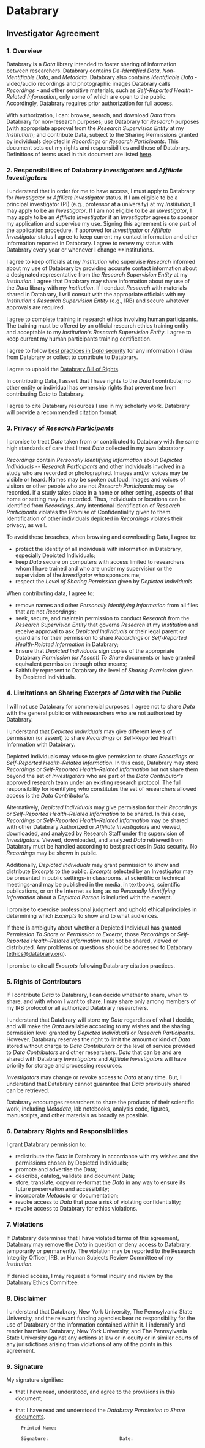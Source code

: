 # Databrary## Investigator Agreement### 1.	Overview
Databrary is a *Data* library intended to foster sharing of information between researchers. Databrary contains *De-Identified Data*, *Non-Identifiable Data*, and *Metadata*. Databrary also contains *Identifiable Data* - video/audio recordings and photographic images Databrary calls *Recordings* - and other sensitive materials, such as *Self-Reported Health-Related Information*, only some of which are open to the public. Accordingly, Databrary requires prior authorization for full access.With authorization, I can: browse, search, and download *Data* from Databrary for non-research purposes; use Databrary for *Research* purposes (with appropriate approval from the *Research Supervision Entity* at my *Institution*); and contribute Data, subject to the Sharing Permissions granted by individuals depicted in *Recordings* or *Research Participants*. This document sets out my rights and responsibilities and those of Databrary. Definitions of terms used in this document are listed [here](https://github.com/databrary/policies/blob/master/definitions.md).
### 2.	Responsibilities of Databrary *Investigators* and *Affiliate Investigator*sI understand that in order for me to have access, I must apply to Databrary for *Investigator* or *Affiliate Investigator* status. If I am eligible to be a principal investigator (PI) (e.g., professor at a university) at my *Institution*, I may apply to be an *Investigator*. If I am not eligible to be an *Investigator*, I may apply to be an *Affiliate Investigator* if an *Investigator* agrees to sponsor my application and supervise my use. Signing this agreement is one part of the application procedure. If approved for *Investigator* or *Affiliate Investigator* status I agree to keep current my contact information and other information reported in Databrary. I agree to renew my status with Databrary every year or whenever I change **Institution*s*. I agree to keep officials at my *Institution* who supervise *Research* informed about my use of Databrary by providing accurate contact information about a designated representative from the *Research Supervision Entity* at my *Institution*. I agree that Databrary may share information about my use of the *Data* library with my *Institution*. If I conduct *Research* with materials shared in Databrary, I will consult with the appropriate officials with my *Institution*'s *Research Supervision Entity* (e.g., IRB) and secure whatever approvals are required.I agree to complete training in research ethics involving human participants. The training must be offered by an official research ethics training entity and acceptable to my *Institution*'s *Research Supervision Entity*. I agree to keep current my human participants training certification.I agree to follow [best practices in *Data* security](https://github.com/databrary/policies/blob/master/best-practices.md) for any information I draw from Databrary or collect to contribute to Databrary.I agree to uphold the [Databrary Bill of Rights](https://github.com/databrary/policies/blob/master/bill-of-rights.md).In contributing Data, I assert that I have rights to the *Data* I contribute; no other entity or individual has ownership rights that prevent me from contributing *Data* to Databrary.I agree to cite Databrary resources I use in my scholarly work. Databrary will provide a recommended citation format.
### 3.	Privacy of *Research Participants*I promise to treat *Data* taken from or contributed to Databrary with the same high standards of care that I treat *Data* collected in my own laboratory. *Recordings* contain *Personally Identifying Information* about *Depicted Individuals* -- *Research Participants* and other individuals involved in a study who are recorded or photographed. Images and/or voices may be visible or heard. Names may be spoken out loud. Images and voices of visitors or other people who are not *Research Participants* may be recorded. If a study takes place in a home or other setting, aspects of that home or setting may be recorded. Thus, individuals or locations can be identified from *Recordings*. Any intentional identification of *Research Participants* violates the Promise of Confidentiality given to them. Identification of other individuals depicted in *Recordings* violates their privacy, as well. To avoid these breaches, when browsing and downloading Data, I agree to:
- protect the identity of all individuals with information in Databrary, especially Depicted Individuals; - keep *Data* secure on computers with access limited to researchers whom I have trained and who are under my supervision or the supervision of the *Investigator* who sponsors me;- respect the *Level of Sharing Permission* given by *Depicted Individuals*.When contributing data, I agree to:
- remove names and other *Personally Identifying Information* from all files that are not *Recordings*; - seek, secure, and maintain permission to conduct *Research* from the *Research Supervision Entity* that governs *Research* at my *Institution* and receive approval to ask *Depicted Individuals* or their legal parent or guardians for their permission to share *Recordings* or *Self-Reported Health-Related Information* in Databrary; - Ensure that *Depicted Individuals* sign copies of the appropriate Databrary *Permission (or Assent) To Share* documents or have granted equivalent permission through other means; - Faithfully represent to Databrary the level of *Sharing Permission* given by Depicted Individuals.
### 4.	Limitations on Sharing  *Excerpts* of *Data* with the PublicI will not use Databrary for commercial purposes. I agree not to share *Data* with the general public or with researchers who are not authorized by Databrary. I understand that *Depicted Individuals* may give different levels of permission (or assent) to share *Recordings* or Self-Reported Health Information with Databrary.Depicted Individuals may refuse to give permission to share *Recordings* or *Self-Reported Health-Related Information*. In this case, Databrary may store *Recordings* or *Self-Reported Health-Related Information* but not share them beyond the set of *Investigators* who are part of the *Data Contributor's* approved research team under an existing research protocol. The full responsibility for identifying who constitutes the set of researchers allowed access is the *Data Contributor's*.Alternatively, *Depicted Individuals* may give permission for their *Recordings* or *Self-Reported Health-Related Information* to be shared. In this case, *Recordings* or *Self-Reported Health-Related Information* may be shared with other Databrary Authorized or *Affiliate Investigator*s and viewed, downloaded, and analyzed by Research Staff under the supervision of *Investigators*. Viewed, downloaded, and analyzed *Data* retrieved from Databrary must be handled according to best practices in *Data* security. No *Recordings* may be shown in public. Additionally, *Depicted Individuals* may grant permission to show and distribute  *Excerpts* to the public. *Excerpts* selected by an Investigator may be presented in public settings-in classrooms, at scientific or technical meetings-and may be published in the media, in textbooks, scientific publications, or on the Internet as long as no *Personally Identifying Information* about a *Depicted Person* is included with the excerpt. I promise to exercise professional judgment and uphold ethical principles in determining which *Excerpts* to show and to what audiences. If there is ambiguity about whether a Depicted Individual has granted *Permission To Share* or *Permission to Excerpt*, those *Recordings* or *Self-Reported Health-Related Information* must not be shared, viewed or distributed. Any problems or questions should be addressed to Databrary (ethics@databrary.org).I promise to cite all *Excerpts* following Databrary citation practices.
### 5.	Rights of Contributors
If I contribute *Data* to Databrary, I can decide whether to share, when to share, and with whom I want to share. I may share only among members of my IRB protocol or all authorized Databrary researchers. I understand that Databrary will store my *Data* regardless of what I decide, and will make the *Data* available according to my wishes and the sharing permission level granted by *Depicted Individuals* or *Research Participants*. However, Databrary reserves the right to limit the amount or kind of *Data* stored without charge to *Data Contributors* or the level of service provided to *Data Contributors* and other researchers. *Data* that can be and are shared with Databrary *Investigators* and *Affiliate Investigator*s will have priority for storage and processing resources.*Investigators* may change or revoke access to *Data* at any time. But, I understand that Databrary cannot guarantee that *Data* previously shared can be retrieved.Databrary encourages researchers to share the products of their scientific work, including *Metadata*, lab notebooks, analysis code, figures, manuscripts, and other materials as broadly as possible.
### 6.	Databrary Rights and ResponsibilitiesI grant Databrary permission to:
   - redistribute the *Data* in Databrary in accordance with my wishes and the permissions chosen by Depicted Individuals; - promote and advertise the Data; - describe, catalog, validate and document Data; - store, translate, copy or re-format the *Data* in any way to ensure its future preservation and accessibility; - incorporate *Metadata* or documentation;- revoke access to *Data* that pose a risk of violating confidentiality;- revoke access to Databrary for ethics violations.### 7.	Violations
If Databrary determines that I have violated terms of this agreement, Databrary may remove the *Data* in question or deny access to Databrary, temporarily or permanently. The violation may be reported to the Research Integrity Officer, IRB, or Human Subjects Review Committee of my *Institution*.If denied access, I may request a formal inquiry and review by the Databrary Ethics Committee.### 8.	Disclaimer
I understand that Databrary, New York University, The Pennsylvania State University, and the relevant funding agencies bear no responsibility for the use of Databrary or the information contained within it. I indemnify and render harmless Databrary, New York University, and The Pennsylvania State University against any actions at law or in equity or in similar courts of any jurisdictions arising from violations of any of the points in this agreement.### 9.	SignatureMy signature signifies:- that I have read, understood, and agree to the provisions in this document;- that I have read and understood the *Databrary Permission to Share* [documents](http://github.com/databrary/policies).

		Printed Name:
	
		Signature:							Date: